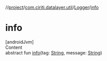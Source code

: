 //[project](../../index.md)/[com.ciriti.datalayer.util](../index.md)/[Logger](index.md)/[info](info.md)



# info  
[androidJvm]  
Content  
abstract fun [info](info.md)(tag: [String](https://kotlinlang.org/api/latest/jvm/stdlib/kotlin/-string/index.html), message: [String](https://kotlinlang.org/api/latest/jvm/stdlib/kotlin/-string/index.html))  



